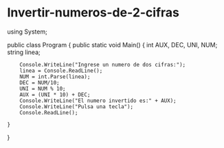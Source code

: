 # Invertir-numeros-de-2-cifras
using System;
					
public class Program
{
	public static void Main()
	{
		int AUX, DEC, UNI, NUM;
		string linea;
		
		Console.WriteLine("Ingrese un numero de dos cifras:");
		linea = Console.ReadLine();
		NUM = int.Parse(linea);
		DEC = NUM/10;
		UNI = NUM % 10;
		AUX = (UNI * 10) + DEC;
		Console.WriteLine("El numero invertido es:" + AUX);
		Console.WriteLine("Pulsa una tecla");
		Console.ReadLine();
		
	}
}
